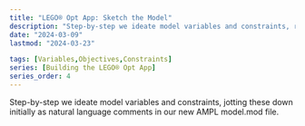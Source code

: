 ```yaml
---
title: "LEGO® Opt App: Sketch the Model"
description: "Step-by-step we ideate model variables and constraints, recording these as natural language comments in our new AMPL model.mod file."
date: "2024-03-09"
lastmod: "2024-03-23"

tags: [Variables,Objectives,Constraints]
series: [Building the LEGO® Opt App]
series_order: 4
---
```


Step-by-step we ideate model variables and constraints, jotting these down initially as natural language comments in our new AMPL model.mod file.
